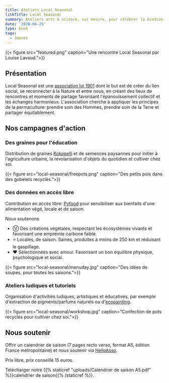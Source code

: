 ```yaml
---
title: Ateliers Local Seasonal
linkTitle: Local Seasonal
summary: Ateliers arts & science, sur mesure, pour célébrer la biodiversité au fil des saisons, à destinations de jeunes et grand public.
date: '2020-04-25'
type: book
tags:
  - Jeunes
---
```


{{< figure src="featured.png" caption="Une rencontre Local Seasonal par Louise Lavaud.">}}

## Présentation

Local Seasonal est une [association loi 1901](https://www.journal-officiel.gouv.fr/associations/detail-annonce/associations_b/20200022/840) dont le but est de créer du lien social, se reconnecter à la Nature et entre nous, en créant des lieux de rencontres et moments de partage favorisant l'épanouissement collectif et les échanges harmonieux. L'association cherche à appliquer les principes de la permaculture: prendre soin des Hommes, prendre soin de la Terre et partager équitablement.

## Nos campagnes d'action

### Des graines pour l'éducation

Distribution de graines [Kokopelli](https://kokopelli-semences.fr/fr/) et de semences paysannes pour initier à l'agriculture urbaine, la revolarisation d'objets du quotidien et cultiver chez soi.

{{< figure src="local-seasonal/freepots.png" caption="Des petits pois dans des gobelets recyclés.">}}

### Des données en accès libre

Contribution en accès libre: [Pyfood](https://pyfood.readthedocs.io/fr/latest/) pour sensibiliser aux bienfaits d'une alimentation végé, locale et de saison.

Nous soutenons
- Ⓥ Des créations végétales, respectant les écosystèmes vivants et favorisant une empreinte carbone faible.
- ⭐ Locales, de saison. Saines, produites à moins de 250 km et réduisant le gaspillage.
- ❤ Sélectionnées avec amour. Favorisant un bon équilibre physique, psychologique et social.

{{< figure src="local-seasonal/menuday.jpg" caption="Des idées de soupes, pour toutes les saisons.">}}

### Ateliers ludiques et tutoriels

Organisation d'activitiés ludiques, artistiques et éducatives, par exemple d'extraction de pigments/parfums naturels ou d'[ecopainting](https://www.behance.net/gallery/104451387/Palette-di-Stagione).

{{< figure src="local-seasonal/workshop.jpg" caption="Confection de pots recyclés pour cultiver chez soi.">}}

## Nous soutenir

Offrir un calendrier de saison (7 pages recto verso, format A5, édition France métropolitaine) et nous soutenir via [HelloAsso](https://www.helloasso.com/associations/local-seasonal).

Prix libre, prix conseillé 15 euros.

Télécharger notre {{% staticref "uploads/Calendrier de saison A5.pdf" %}}calendrier de saison{{% /staticref %}}.
